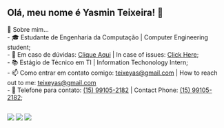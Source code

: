 ## Olá, meu nome é Yasmin Teixeira! 👋
</h5>
  📄 Sobre mim...  
  <br>
 - 🎓 Estudante de Engenharia da Computação | Computer Engineering student;
 <br> 
 - 💬 Em caso de dúvidas: <a href="https://github.com/yasteixeira/yasteixeira/issues" title="Issues"> Clique Aqui</a> | In case of issues:  <a href="https://github.com/yasteixeira/yasteixeira/issues" title="Issues"> Click Here</a>; 
 <br>
 - 📚 Estágio de Técnico em TI | Information Techonology Intern;
  <br>
 - 📫 Como entrar em contato comigo: <a href="email: teixeyas@gmail.com">teixeyas@gmail.com</a> | How to reach out to me: <a href="email: teixeyas@gmail.com">teixeyas@gmail.com</a> 
  <br>
- 📲 Telefone para contato: <a href= "numero: (15) 991052182" >(15) 99105-2182</a> | Contact Phone: <a href= "numero: (15) 991052182" >(15) 99105-2182</a>;

## 
<div> 
  <a href="https://instagram.com/_yasteixeira" target="_blank"><img src="https://img.shields.io/badge/-Instagram-%23E4405F?style=for-the-badge&logo=instagram&logoColor=white" target="_blank"></a>
  <a href = "mailto:teixeyas@gmail.com"><img src="https://img.shields.io/badge/-Gmail-%23333?style=for-the-badge&logo=gmail&logoColor=white" target="_blank"></a>
  <a href="https://www.linkedin.com/in/yasmin-teixeira-a73013238/" target="_blank"><img src="https://img.shields.io/badge/-LinkedIn-%230077B5?style=for-the-badge&logo=linkedin&logoColor=white" target="_blank"></a> 
